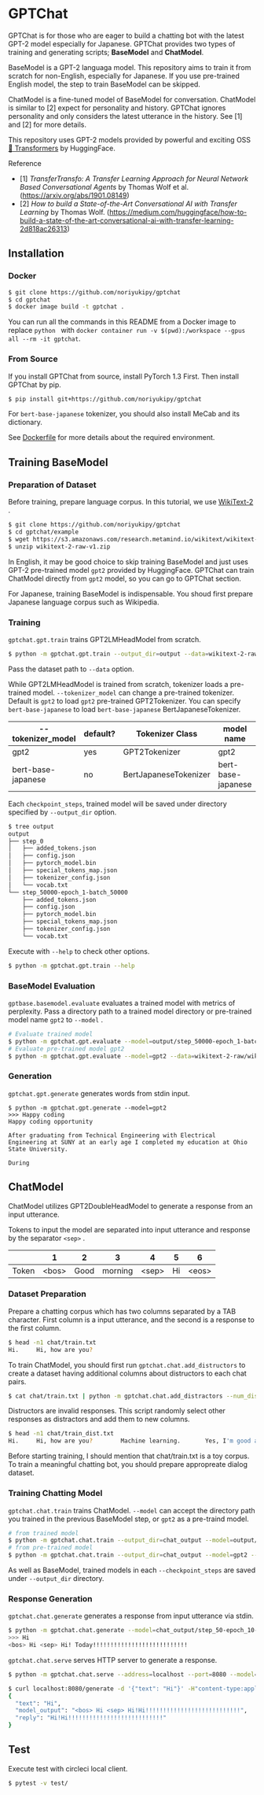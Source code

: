 # GPTChat

GPTChat is for those who are eager to build a chatting bot with the latest GPT-2 model especially for Japanese.
GPTChat provides two types of training and generating scripts; **BaseModel** and **ChatModel**.

BaseModel is a GPT-2 languaga model.
This repository aims to train it from scratch for non-English, especially for Japanese.
If you use pre-trained English model, the step to train BaseModel can be skipped.

ChatModel is a fine-tuned model of BaseModel for conversation.
ChatModel is similar to [2] expect for personality and history.
GPTChat ignores personality and only considers the latest utterance in the history.
See [1] and [2] for more details.

This repository uses GPT-2 models provided by powerful and exciting OSS [🤗 Transformers](https://github.com/huggingface/transformers) by HuggingFace.

Reference
- [1] *TransferTransfo: A Transfer Learning Approach for Neural Network Based Conversational Agents* by Thomas Wolf et al. (https://arxiv.org/abs/1901.08149)
- [2] *How to build a State-of-the-Art Conversational AI with Transfer Learning* by Thomas Wolf. (https://medium.com/huggingface/how-to-build-a-state-of-the-art-conversational-ai-with-transfer-learning-2d818ac26313)

## Installation

### Docker

```sh
$ git clone https://github.com/noriyukipy/gptchat
$ cd gptchat
$ docker image build -t gptchat .
```

You can run all the commands in this README from a Docker image to replace `python ` with `docker container run -v $(pwd):/workspace --gpus all --rm -it gptchat`.

### From Source

If you install GPTChat from source, install PyTorch 1.3 First.
Then install GPTChat by pip.

```sh
$ pip install git+https://github.com/noriyukipy/gptchat
```

For `bert-base-japanese` tokenizer, you should also install MeCab and its dictionary.

See [Dockerfile](./Dockerfile) for more details about the required environment.

## Training BaseModel

### Preparation of Dataset

Before training, prepare language corpus. In this tutorial, we use [WikiText-2](https://blog.einstein.ai/the-wikitext-long-term-dependency-language-modeling-dataset/) .

```sh
$ git clone https://github.com/noriyukipy/gptchat
$ cd gptchat/example
$ wget https://s3.amazonaws.com/research.metamind.io/wikitext/wikitext-2-raw-v1.zip
$ unzip wikitext-2-raw-v1.zip
```

In English, it may be good choice to skip training BaseModel and just uses GPT-2 pre-trained model `gpt2` provided by HuggingFace.
GPTChat can train ChatModel directly from `gpt2` model, so you can go to GPTChat section.

For Japanese, training BaseModel is indispensable. You shoud first prepare Japanese language corpus such as Wikipedia.

### Training

`gptchat.gpt.train` trains GPT2LMHeadModel from scratch.

```sh
$ python -m gptchat.gpt.train --output_dir=output --data=wikitext-2-raw/wiki.train.raw --seed=0 --checkpoint_steps=50000
```

Pass the dataset path to `--data` option.

While GPT2LMHeadModel is trained from scratch, tokenizer loads a pre-trained model.
`--tokenizer_model` can change a pre-trained tokenizer.
Default is `gpt2` to load `gpt2` pre-trained GPT2Tokenizer.
You can specify `bert-base-japanese` to load `bert-base-japanese` BertJapaneseTokenizer.

| --tokenizer_model | default? | Tokenizer Class | model name |
| --- | --- | --- | --- |
| gpt2 | yes | GPT2Tokenizer | gpt2 |
| bert-base-japanese | no | BertJapaneseTokenizer | bert-base-japanese |

Each `checkpoint_steps`, trained model will be saved under directory specified by `--output_dir` option.

```sh
$ tree output
output
├── step_0
│   ├── added_tokens.json
│   ├── config.json
│   ├── pytorch_model.bin
│   ├── special_tokens_map.json
│   ├── tokenizer_config.json
│   └── vocab.txt
└── step_50000-epoch_1-batch_50000
    ├── added_tokens.json
    ├── config.json
    ├── pytorch_model.bin
    ├── special_tokens_map.json
    ├── tokenizer_config.json
    └── vocab.txt
```

Execute with `--help` to check other options.

```sh
$ python -m gptchat.gpt.train --help
```

### BaseModel Evaluation

`gptbase.basemodel.evaluate` evaluates a trained model with metrics of perplexity.
Pass a directory path to a trained model directory or pre-trained model name `gpt2` to `--model` .

```sh
# Evaluate trained model
$ python -m gptchat.gpt.evaluate --model=output/step_50000-epoch_1-batch_50000 --data=wikitext-2-raw/wiki.valid.raw
# Evaluate pre-trained model gpt2
$ python -m gptchat.gpt.evaluate --model=gpt2 --data=wikitext-2-raw/wiki.valid.raw
```

### Generation

`gptchat.gpt.generate` generates words from stdin input.

```
$ python -m gptchat.gpt.generate --model=gpt2
>>> Happy coding
Happy coding opportunity

After graduating from Technical Engineering with Electrical Engineering at SUNY at an early age I completed my education at Ohio State University.

During
```

## ChatModel

ChatModel utilizes GPT2DoubleHeadModel to generate a response from an input utterance.

Tokens to input the model are separated into input utterance and response by the separator `<sep>` .

|           | 1       | 2       | 3       | 4       | 5       | 6       |
| ---       | ---     | ---     | ---     | ---     | ---     | ---     |
| Token     | \<bos\> | Good    | morning | \<sep\> | Hi      | \<eos\> |

### Dataset Preparation

Prepare a chatting corpus which has two columns separated by a TAB character.
First column is a input utterance, and the second is a response to the first column.

```sh
$ head -n1 chat/train.txt
Hi.     Hi, how are you?
```

To train ChatModel, you should first run `gptchat.chat.add_distructors` to create a dataset having additional columns about distructors to each chat pairs.

```sh
$ cat chat/train.txt | python -m gptchat.chat.add_distractors --num_distractors=2 >chat/train_dist.txt
```

Distructors are invalid responses.
This script randomly select other responses as distractors and add them to new columns.

```sh
$ head -n1 chat/train_dist.txt
Hi.     Hi, how are you?        Machine learning.       Yes, I'm good at it.
```

Before starting training, I should mention that chat/train.txt is a toy corpus.
To train a meaningful chatting bot, you should prepare appropreate dialog dataset.

### Training Chatting Model

`gptchat.chat.train` trains ChatModel.
`--model` can accept the directory path you trained in the previous BaseModel step, or `gpt2` as a pre-traind model.

```sh
# from trained model
$ python -m gptchat.chat.train --output_dir=chat_output --model=output/step_5-epoch_1-batch_5 --data=chat/train_dist.txt --batch_size=2 --num_distructors=2 --checkpoint_steps=5 --num_epochs=10
# from pre-trained model
$ python -m gptchat.chat.train --output_dir=chat_output --model=gpt2 --data=chat/train_dist.txt --num_distructors=2 --checkpoint_steps=5 --num_epochs=10
```

As well as BaseModel, trained models in each `--checkpoint_steps` are saved under `--output_dir` directory.

### Response Generation

`gptchat.chat.generate` generates a response from input utterance via stdin.

```sh
$ python -m gptchat.chat.generate --model=chat_output/step_50-epoch_10-batch_5
>>> Hi
<bos> Hi <sep> Hi! Today!!!!!!!!!!!!!!!!!!!!!!!!!!!
```

`gptchat.chat.serve` serves HTTP server to generate a response.

```sh
$ python -m gptchat.chat.serve --address=localhost --port=8080 --model=chat_output/step_50-epoch_10-batch_5
```

```sh
$ curl localhost:8080/generate -d '{"text": "Hi"}' -H"content-type:application/json" | jq
{
  "text": "Hi",
  "model_output": "<bos> Hi <sep> Hi!Hi!!!!!!!!!!!!!!!!!!!!!!!!!!!",
  "reply": "Hi!Hi!!!!!!!!!!!!!!!!!!!!!!!!!!!"
}
```

## Test

Execute test with circleci local client.

```sh
$ pytest -v test/
```
